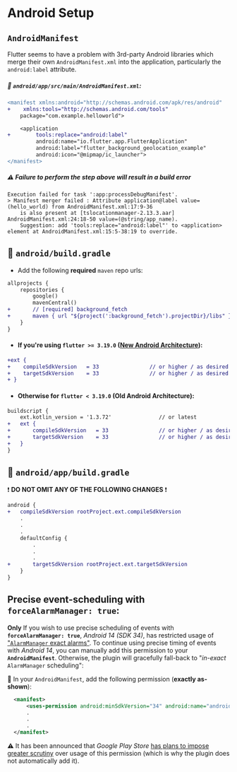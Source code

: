 # Android Setup

## `AndroidManifest`

Flutter seems to have a problem with 3rd-party Android libraries which merge their own `AndroidManifest.xml` into the application, particularly the `android:label` attribute.

##### :open_file_folder: `android/app/src/main/AndroidManifest.xml`:

```diff
<manifest xmlns:android="http://schemas.android.com/apk/res/android"
+    xmlns:tools="http://schemas.android.com/tools"
    package="com.example.helloworld">

    <application
+        tools:replace="android:label"
         android:name="io.flutter.app.FlutterApplication"
         android:label="flutter_background_geolocation_example"
         android:icon="@mipmap/ic_launcher">
</manifest>

```

##### ⚠️ Failure to perform the step above will result in a **build error**

```
Execution failed for task ':app:processDebugManifest'.
> Manifest merger failed : Attribute application@label value=(hello_world) from AndroidManifest.xml:17:9-36
    is also present at [tslocationmanager-2.13.3.aar] AndroidManifest.xml:24:18-50 value=(@string/app_name).
    Suggestion: add 'tools:replace="android:label"' to <application> element at AndroidManifest.xml:15:5-38:19 to override.
```

## :open_file_folder: `android/build.gradle`
- Add the following **required** `maven` repo urls:

```diff
allprojects {
    repositories {
        google()
        mavenCentral()
+       // [required] background_fetch
+       maven { url "${project(':background_fetch').projectDir}/libs" }
    }
}
```

- #### If you're using `flutter >= 3.19.0` ([New Android Architecture](https://docs.flutter.dev/release/breaking-changes/flutter-gradle-plugin-apply)):


```diff
+ext {
+    compileSdkVersion   = 33                // or higher / as desired
+    targetSdkVersion    = 33                // or higher / as desired
+ }

```

- #### Otherwise for `flutter < 3.19.0` (Old Android Architecture):

```diff
buildscript {
    ext.kotlin_version = '1.3.72'               // or latest
+   ext {
+       compileSdkVersion   = 33                // or higher / as desired
+       targetSdkVersion    = 33                // or higher / as desired
+   }
}


```

## :open_file_folder: `android/app/build.gradle`

:exclamation: __DO NOT OMIT ANY OF THE FOLLOWING CHANGES__ :exclamation:

```diff
android {
+   compileSdkVersion rootProject.ext.compileSdkVersion
    .
    .
    .
    defaultConfig {
        .
        .
        .
+       targetSdkVersion rootProject.ext.targetSdkVersion
    }
}
```

## Precise event-scheduling with `forceAlarmManager: true`:

**Only** If you wish to use precise scheduling of events with __`forceAlarmManager: true`__, *Android 14 (SDK 34)*, has restricted usage of ["`AlarmManager` exact alarms"](https://developer.android.com/about/versions/14/changes/schedule-exact-alarms).  To continue using precise timing of events with *Android 14*, you can manually add this permission to your __`AndroidManifest`__.  Otherwise, the plugin will gracefully fall-back to "*in-exact* `AlarmManager` scheduling":

:open_file_folder: In your `AndroidManifest`, add the following permission (**exactly as-shown**):

```xml
  <manifest>
      <uses-permission android:minSdkVersion="34" android:name="android.permission.USE_EXACT_ALARM" />
      .
      .
      .
  </manifest>
```
:warning: It has been announced that *Google Play Store* [has plans to impose greater scrutiny](https://support.google.com/googleplay/android-developer/answer/13161072?sjid=3640341614632608469-NA) over usage of this permission (which is why the plugin does not automatically add it).


